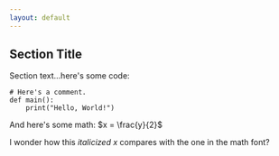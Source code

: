 ```yaml
---
layout: default
---
```


## Section Title

Section text...here's some code:

~~~python3
# Here's a comment.
def main():
    print("Hello, World!")
~~~

And here's some math: $x = \frac{y}{2}$

I wonder how this *italicized x* compares with the one in the math font?
